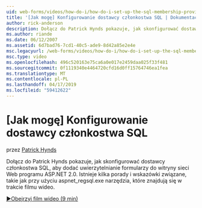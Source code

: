 ```yaml
---
uid: web-forms/videos/how-do-i/how-do-i-set-up-the-sql-membership-provider
title: '[Jak mogę] Konfigurowanie dostawcy członkostwa SQL | Dokumentacja firmy Microsoft'
author: rick-anderson
description: Dołącz do Patrick Hynds pokazuje, jak skonfigurować dostawcy członkostwa SQL, aby dodać uwierzytelnianie formularzy do witryny sieci Web programu ASP.NET 2.0. Istnieje kilka porada...
ms.author: riande
ms.date: 06/12/2007
ms.assetid: 6d7bad76-7cd1-40c5-ade9-8d42a85e2e4e
msc.legacyurl: /web-forms/videos/how-do-i/how-do-i-set-up-the-sql-membership-provider
msc.type: video
ms.openlocfilehash: 496c520163e75ca6a0e017e2459daa025f33f481
ms.sourcegitcommit: 0f1119340e4464720cfd16d0ff15764746ea1fea
ms.translationtype: MT
ms.contentlocale: pl-PL
ms.lasthandoff: 04/17/2019
ms.locfileid: "59412622"
---
```

# <a name="how-do-i-set-up-the-sql-membership-provider"></a>[Jak mogę] Konfigurowanie dostawcy członkostwa SQL

przez [Patrick Hynds](https://twitter.com/patrickhynds)

Dołącz do Patrick Hynds pokazuje, jak skonfigurować dostawcy członkostwa SQL, aby dodać uwierzytelnianie formularzy do witryny sieci Web programu ASP.NET 2.0. Istnieje kilka porady i wskazówki związane, takie jak przy użyciu aspnet\_regsql.exe narzędzia, które znajdują się w trakcie filmu wideo.

[&#9654;Obejrzyj film wideo (9 min)](https://channel9.msdn.com/Blogs/ASP-NET-Site-Videos/how-do-i-set-up-the-sql-membership-provider)
